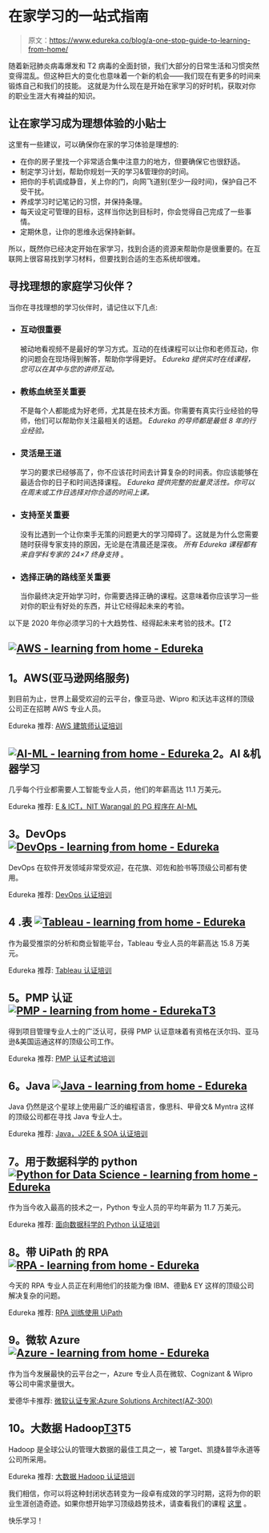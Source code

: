# 在家学习的一站式指南

> 原文：<https://www.edureka.co/blog/a-one-stop-guide-to-learning-from-home/>

随着新冠肺炎病毒爆发和 T2 病毒的全面封锁，我们大部分的日常生活和习惯突然变得混乱。但这种巨大的变化也意味着一个新的机会——我们现在有更多的时间来锻炼自己和我们的技能。 这就是为什么现在是开始在家学习的好时机，获取对你的职业生涯大有裨益的知识。

## **让在家学习成为理想体验的小贴士**

这里有一些建议，可以确保你在家的学习体验是理想的:

*   在你的房子里找一个非常适合集中注意力的地方，但要确保它也很舒适。
*   制定学习计划，帮助你规划一天的学习&管理你的时间。
*   把你的手机调成静音，关上你的门，向网飞道别(至少一段时间)，保护自己不受干扰。
*   养成学习时记笔记的习惯，并保持条理。
*   每天设定可管理的目标，这样当你达到目标时，你会觉得自己完成了一些事情。
*   定期休息，让你的思维永远保持新鲜。

所以，既然你已经决定开始在家学习，找到合适的资源来帮助你是很重要的。在互联网上很容易找到学习材料，但要找到合适的生态系统却很难。

## **寻找理想的家庭学习伙伴？**

当你在寻找理想的学习伙伴时，请记住以下几点:

*   ### **互动很重要**

    被动地看视频不是最好的学习方式。互动的在线课程可以让你和老师互动，你的问题会在现场得到解答，帮助你学得更好。 *Edureka 提供实时在线课程，您可以在其中与您的讲师互动。*

*   ### **教练血统至关重要**

    不是每个人都能成为好老师，尤其是在技术方面。你需要有真实行业经验的导师，他们可以帮助你关注最相关的话题。 *Edureka 的导师都是最低 8 年的行业经验。*

*   ### **灵活是王道**

    学习的要求已经够高了，你不应该花时间去计算复杂的时间表。你应该能够在最适合你的日子和时间选择课程。 *Edureka 提供完整的批量灵活性。你可以在周末或工作日选择对你合适的时间上课。*

*   ### **支持至关重要**

    没有比遇到一个让你束手无策的问题更大的学习障碍了。这就是为什么您需要随时获得专家支持的原因，无论是在清晨还是深夜。 *所有 Edureka 课程都有来自学科专家的 24×7 终身支持* 。

*   ### **选择正确的路线至关重要**

    当你最终决定开始学习时，你需要选择正确的课程。这意味着你应该学习一些对你的职业有好处的东西，并让它经得起未来的考验。

以下是 2020 年你必须学习的十大趋势性、经得起未来考验的技术。【T2

## **[![AWS - learning from home - Edureka](img/5bfe080819a3a4c7e031895f5c4a28b2.png)](https://www.edureka.co/aws-certification-training)**

## **1。AWS(亚马逊网络服务)**

到目前为止，世界上最受欢迎的云平台，像亚马逊、Wipro 和沃达丰这样的顶级公司正在招聘 AWS 专业人员。

Edureka 推荐: [AWS 建筑师认证培训](https://www.edureka.co/aws-certification-training)

## **[![AI-ML - learning from home - Edureka](img/becffec08ca14fce788bb0f0e230fd8b.png) ](https://www.edureka.co/post-graduate/machine-learning-and-ai) 2。AI &机器学习**

几乎每个行业都需要人工智能专业人员，他们的年薪高达 11.1 万美元。

Edureka 推荐: [E & ICT，NIT Warangal 的 PG 程序在 AI-ML](https://www.edureka.co/post-graduate/machine-learning-and-ai)

## **3。DevOps [![DevOps - learning from home - Edureka](img/6a798366d68ddf7d035082cc0b27c829.png)](https://www.edureka.co/devops-certification-training)** 

DevOps 在软件开发领域非常受欢迎，在花旗、邓佐和脸书等顶级公司都有使用。

Edureka 推荐: [DevOps 认证培训](https://www.edureka.co/devops-certification-training)

## **4 .表 [![Tableau - learning from home - Edureka](img/da0cab369b55e163b12ad825ec549888.png)](https://www.edureka.co/tableau-certification-training)** 

作为最受推崇的分析和商业智能平台，Tableau 专业人员的年薪高达 15.8 万美元。

Edureka 推荐: [Tableau 认证培训](https://www.edureka.co/tableau-certification-training)

## **5。PMP 认证[![PMP - learning from home - Edureka](img/31e84914f2b32b8f8df305b7155ca9d6.png)T3](https://www.edureka.co/pmp-certification-exam-training)**

得到项目管理专业人士的广泛认可，获得 PMP 认证意味着有资格在沃尔玛、亚马逊&美国运通这样的顶级公司工作。

Edureka 推荐: [PMP 认证考试培训](https://www.edureka.co/pmp-certification-exam-training)

## **6。Java [![Java - learning from home - Edureka](img/4cb794b231c44a7f6c865436bef505b5.png)](https://www.edureka.co/java-j2ee-training-course)** 

Java 仍然是这个星球上使用最广泛的编程语言，像思科、甲骨文& Myntra 这样的顶级公司都在寻找 Java 专业人士。

Edureka 推荐: [Java，J2EE & SOA 认证培训](https://www.edureka.co/java-j2ee-training-course)

## **7。用于数据科学的 python[![Python for Data Science - learning from home - Edureka](img/71cf8de2c4cdf3cf9a0ae092ecb067bf.png)](https://www.edureka.co/data-science-python-certification-course)**

作为当今收入最高的技术之一，Python 专业人员的平均年薪为 11.7 万美元。

Edureka 推荐: [面向数据科学的 Python 认证培训](https://www.edureka.co/data-science-python-certification-course)

## **8。带 UiPath 的 RPA[![RPA - learning from home - Edureka](img/f01636655d0b741f0d70db2982897bbe.png)](https://www.edureka.co/robotic-process-automation-training)**

今天的 RPA 专业人员正在利用他们的技能为像 IBM、德勤& EY 这样的顶级公司解决复杂的问题。

Edureka 推荐: [RPA 训练使用 UiPath](https://www.edureka.co/robotic-process-automation-training)

## **9。微软 Azure [![Azure - learning from home - Edureka](img/ffdbd151ca77830c0b6631b7758c1fc5.png)](https://www.edureka.co/microsoft-certified-azure-solution-architect-certification-training)** 

作为当今发展最快的云平台之一，Azure 专业人员在微软、Cognizant & Wipro 等公司中需求量很大。

爱德华卡推荐: [微软认证专家:Azure Solutions Architect(AZ-300)](https://www.edureka.co/microsoft-certified-azure-solution-architect-certification-training)

## **10。大数据 Hadoop[T3](https://www.edureka.co/big-data-hadoop-training-certification)T5**

Hadoop 是全球公认的管理大数据的最佳工具之一，被 Target、凯捷&普华永道等公司所采用。

Edureka 推荐: [大数据 Hadoop 认证培训](https://www.edureka.co/big-data-hadoop-training-certification)

我们相信，你可以将这种封闭状态转变为一段卓有成效的学习时期，这将为你的职业生涯创造奇迹。如果你想开始学习顶级趋势技术，请查看我们的课程 [这里](https://www.edureka.co) 。

快乐学习！